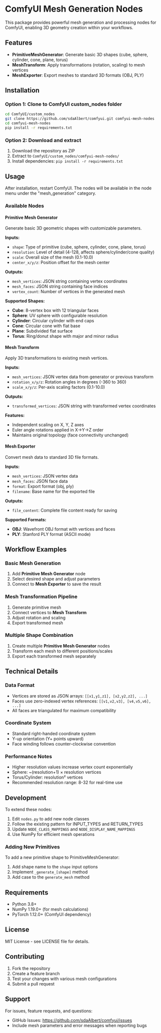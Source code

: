 # ComfyUI Mesh Generation Nodes

This package provides powerful mesh generation and processing nodes for ComfyUI, enabling 3D geometry creation within your workflows.

## Features

- **PrimitiveMeshGenerator**: Generate basic 3D shapes (cube, sphere, cylinder, cone, plane, torus)
- **MeshTransform**: Apply transformations (rotation, scaling) to mesh vertices
- **MeshExporter**: Export meshes to standard 3D formats (OBJ, PLY)

## Installation

### Option 1: Clone to ComfyUI custom_nodes folder

```bash
cd ComfyUI/custom_nodes
git clone https://github.com/sdaAlbert/comfyui.git comfyui-mesh-nodes
cd comfyui-mesh-nodes
pip install -r requirements.txt
```

### Option 2: Download and extract

1. Download the repository as ZIP
2. Extract to `ComfyUI/custom_nodes/comfyui-mesh-nodes/`
3. Install dependencies: `pip install -r requirements.txt`

## Usage

After installation, restart ComfyUI. The nodes will be available in the node menu under the "mesh_generation" category.

### Available Nodes

#### Primitive Mesh Generator
Generate basic 3D geometric shapes with customizable parameters.

**Inputs:**
- `shape`: Type of primitive (cube, sphere, cylinder, cone, plane, torus)
- `resolution`: Level of detail (4-128, affects sphere/cylinder/cone quality)  
- `scale`: Overall size of the mesh (0.1-10.0)
- `center_x/y/z`: Position offset for the mesh center

**Outputs:**
- `mesh_vertices`: JSON string containing vertex coordinates
- `mesh_faces`: JSON string containing face indices  
- `vertex_count`: Number of vertices in the generated mesh

**Supported Shapes:**
- **Cube**: 8-vertex box with 12 triangular faces
- **Sphere**: UV sphere with configurable resolution
- **Cylinder**: Circular cylinder with end caps
- **Cone**: Circular cone with flat base
- **Plane**: Subdivided flat surface
- **Torus**: Ring/donut shape with major and minor radius

#### Mesh Transform
Apply 3D transformations to existing mesh vertices.

**Inputs:**
- `mesh_vertices`: JSON vertex data from generator or previous transform
- `rotation_x/y/z`: Rotation angles in degrees (-360 to 360)
- `scale_x/y/z`: Per-axis scaling factors (0.1-10.0)

**Outputs:**
- `transformed_vertices`: JSON string with transformed vertex coordinates

**Features:**
- Independent scaling on X, Y, Z axes
- Euler angle rotations applied in X→Y→Z order
- Maintains original topology (face connectivity unchanged)

#### Mesh Exporter
Convert mesh data to standard 3D file formats.

**Inputs:**
- `mesh_vertices`: JSON vertex data
- `mesh_faces`: JSON face data
- `format`: Export format (obj, ply)
- `filename`: Base name for the exported file

**Outputs:**
- `file_content`: Complete file content ready for saving

**Supported Formats:**
- **OBJ**: Wavefront OBJ format with vertices and faces
- **PLY**: Stanford PLY format (ASCII mode)

## Workflow Examples

### Basic Mesh Generation
1. Add **Primitive Mesh Generator** node
2. Select desired shape and adjust parameters  
3. Connect to **Mesh Exporter** to save the result

### Mesh Transformation Pipeline
1. Generate primitive mesh
2. Connect vertices to **Mesh Transform** 
3. Adjust rotation and scaling
4. Export transformed mesh

### Multiple Shape Combination
1. Create multiple **Primitive Mesh Generator** nodes
2. Transform each mesh to different positions/scales
3. Export each transformed mesh separately

## Technical Details

### Data Format
- Vertices are stored as JSON arrays: `[[x1,y1,z1], [x2,y2,z2], ...]`
- Faces use zero-indexed vertex references: `[[v1,v2,v3], [v4,v5,v6], ...]`
- All faces are triangulated for maximum compatibility

### Coordinate System
- Standard right-handed coordinate system
- Y-up orientation (Y+ points upward)
- Face winding follows counter-clockwise convention

### Performance Notes
- Higher resolution values increase vertex count exponentially
- Sphere: ~(resolution+1) × resolution vertices
- Torus/Cylinder: resolution² vertices
- Recommended resolution range: 8-32 for real-time use

## Development

To extend these nodes:

1. Edit `nodes.py` to add new node classes
2. Follow the existing pattern for INPUT_TYPES and RETURN_TYPES
3. Update `NODE_CLASS_MAPPINGS` and `NODE_DISPLAY_NAME_MAPPINGS`
4. Use NumPy for efficient mesh operations

### Adding New Primitives
To add a new primitive shape to PrimitiveMeshGenerator:
1. Add shape name to the `shape` input options
2. Implement `_generate_[shape]` method
3. Add case to the `generate_mesh` method

## Requirements

- Python 3.8+
- NumPy 1.19.0+ (for mesh calculations)
- PyTorch 1.12.0+ (ComfyUI dependency)

## License

MIT License - see LICENSE file for details.

## Contributing

1. Fork the repository
2. Create a feature branch
3. Test your changes with various mesh configurations
4. Submit a pull request

## Support

For issues, feature requests, and questions:
- GitHub Issues: https://github.com/sdaAlbert/comfyui/issues
- Include mesh parameters and error messages when reporting bugs
